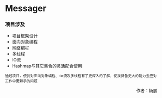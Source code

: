 # Messager

### 项目涉及
- 项目框架设计
- 面向对象编程
- 网络编程
- 多线程
- IO流
- Hashmap与其它集合的灵活配合使用

```
通过项目，使我对面向对象编程、io流及多线程有了更深入的了解，使我具备更大的能力去应对工作中更棘手的问题
```

<div align="right">
作者：杨鹏
</div>
